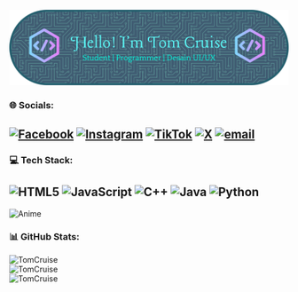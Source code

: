 ![TomCruise-17](img/github-header-banner.png)
### 🌐 Socials:

## [![Facebook](https://img.shields.io/badge/Facebook-%231877F2.svg?logo=Facebook&logoColor=white)](https://facebook.com/https://www.facebook.com/share/1Asuwe425f/) [![Instagram](https://img.shields.io/badge/Instagram-%23E4405F.svg?logo=Instagram&logoColor=white)](https://instagram.com/https://www.instagram.com/tom_nehe/profilecard/?igsh=endjMjUxYjNudnFj) [![TikTok](https://img.shields.io/badge/TikTok-%23000000.svg?logo=TikTok&logoColor=white)](https://tiktok.com/@https://www.tiktok.com/@user294418437?_t=ZS-8zGTFqcmQGW&_r=1) [![X](https://img.shields.io/badge/X-black.svg?logo=X&logoColor=white)](https://x.com/https://x.com/Mr_Cruise_01?t=XSEFqbHiwTMuVh6GJnc7ng&s=09) [![email](https://img.shields.io/badge/Email-D14836?logo=gmail&logoColor=white)](mailto:tommario170@gmail.com)

### 💻 Tech Stack:

## ![HTML5](https://img.shields.io/badge/html5-%23E34F26.svg?style=for-the-badge&logo=html5&logoColor=white) ![JavaScript](https://img.shields.io/badge/javascript-%23323330.svg?style=for-the-badge&logo=javascript&logoColor=%23F7DF1E) ![C++](https://img.shields.io/badge/c++-%2300599C.svg?style=for-the-badge&logo=c%2B%2B&logoColor=white) ![Java](https://img.shields.io/badge/java-%23ED8B00.svg?style=for-the-badge&logo=openjdk&logoColor=white) ![Python](https://img.shields.io/badge/python-3670A0?style=for-the-badge&logo=python&logoColor=ffdd54)

 ![Anime](https://media.giphy.com/media/v1.Y2lkPTc5MGI3NjExbGk0c3BrYjFzenA1OTV0MXFibDljdTNrNDU3c3AycW90Zzg0dXg5diZlcD12MV9naWZzX3NlYXJjaCZjdD1n/HyOOyynWxMxig/giphy.gif)

### 📊 GitHub Stats:

![TomCruise](https://github-readme-stats.vercel.app/api?username=TomCruise-17&theme=tokyonight&hide_border=false&include_all_commits=true&count_private=false)<br/>
![TomCruise](https://nirzak-streak-stats.vercel.app/?user=TomCruise-17&theme=tokyonight&hide_border=false)<br/>
![TomCruise](https://github-readme-stats.vercel.app/api/top-langs/?username=TomCruise-17&theme=tokyonight&hide_border=false&include_all_commits=true&count_private=false&layout=compact)

<!-- Proudly created with GPRM ( https://gprm.itsvg.in ) -->

